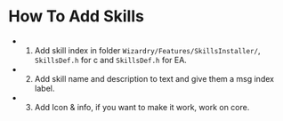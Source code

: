 # How To Add Skills

- 1. Add skill index in folder `Wizardry/Features/SkillsInstaller/`, `SkillsDef.h` for c and `SkillsDef.h` for EA.

- 2. Add skill name and description to text and give them a msg index label.

- 3. Add Icon & info, if you want to make it work, work on core.